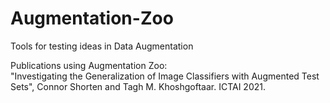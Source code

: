 # Augmentation-Zoo
Tools for testing ideas in Data Augmentation

Publications using Augmentation Zoo: <br />
"Investigating the Generalization of Image Classifiers with Augmented Test Sets", Connor Shorten and Tagh M. Khoshgoftaar. ICTAI 2021.
